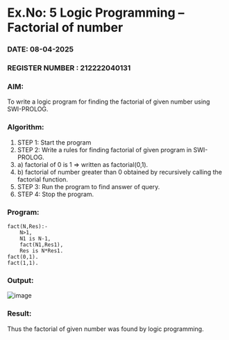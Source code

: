 # Ex.No: 5   Logic Programming – Factorial of number   
### DATE: 08-04-2025                                                                       
### REGISTER NUMBER : 212222040131
### AIM: 
To  write  a logic program for finding the factorial of given number using SWI-PROLOG. 
### Algorithm:
1. STEP 1: Start the program
2. STEP 2:  Write a rules for finding factorial of given program in SWI-PROLOG.
3.   a)	factorial of 0 is 1 => written as factorial(0,1).
4.   b)	factorial of number greater than 0 obtained by recursively calling the factorial    function.
5. STEP 3: Run the program  to find answer of  query.
6. STEP 4: Stop the program.

### Program:
```
fact(N,Res):-
    N>1,
    N1 is N-1,
    fact(N1,Res1),
    Res is N*Res1.
fact(0,1).
fact(1,1).
```

### Output:

![image](https://github.com/user-attachments/assets/c6a1cb48-563a-4091-9a35-cfdf631d83f4)


### Result:
Thus the factorial of given number was found by logic programming. 
